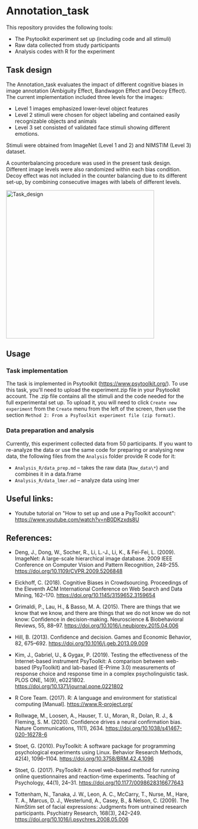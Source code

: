 # Annotation_task

This repository provides the following tools:

- The Psytoolkit experiment set up (including code and all stimuli)
- Raw data collected from study participants
- Analysis codes with R for the experiment


## Task design

The Annotation_task evaluates the impact of different cognitive biases in image annotation (Ambiguity Effect, Bandwagon Effect and Decoy Effect). The current implementation included three levels for the images:

- Level 1 images emphasized lower-level object features
- Level 2 stimuli were chosen for object labeling and contained easily recognizable objects and animals
- Level 3 set consisted of validated face stimuli showing different emotions.

Stimuli were obtained from ImageNet (Level 1 and 2) and NIMSTIM (Level 3) dataset.

A counterbalancing procedure was used in the present task design. Different image levels were also randomized within each bias condition. Decoy effect was not included in the counter balancing due to its different set-up, by combining consecutive images with labels of different levels.


<img width="400" alt="Task_design" src="https://user-images.githubusercontent.com/108926241/189154390-1941212f-a460-43a0-a3b4-92a2cbb38b1f.png">

## Usage ##

### Task implementation

The task is implemented in Psytoolkit (https://www.psytoolkit.org/). To use this task, you'll need to upload the experiment.zip file in your Psytoolkit account. The .zip file contains all the stimuli and the code needed for the full experimental set up. To upload it, you will need to click `Create new experiment` from the `Create` menu from the left of the screen, then use the section `Method 2: From a PsyToolkit experiment file (zip format)`.

### Data preparation and analysis

Currently, this experiment collected data from 50 participants. If you want to re-analyze the data or use the same code for preparing or analysing new data, the following files from the `Analysis` folder provide R code for it:

- `Analysis_R/data_prep.md` – takes the raw data (`Raw_data\*`) and combines it in a data.frame
- `Analysis_R/data_lmer.md` – analyze data using lmer

## Useful links:

- Youtube tutorial on "How to set up and use a PsyToolkit account": https://www.youtube.com/watch?v=nB0DKzxds8U

## References:

- Deng, J., Dong, W., Socher, R., Li, L.-J., Li, K., & Fei-Fei, L. (2009). ImageNet: A large-scale hierarchical image database. 2009 IEEE Conference on Computer Vision and Pattern Recognition, 248–255. https://doi.org/10.1109/CVPR.2009.5206848

- Eickhoff, C. (2018). Cognitive Biases in Crowdsourcing. Proceedings of the Eleventh ACM International Conference on Web Search and Data Mining, 162–170. https://doi.org/10.1145/3159652.3159654

- Grimaldi, P., Lau, H., & Basso, M. A. (2015). There are things that we know that we know, and there are things that we do not know we do not know: Confidence in decision-making. Neuroscience & Biobehavioral Reviews, 55, 88–97. https://doi.org/10.1016/j.neubiorev.2015.04.006

- Hill, B. (2013). Confidence and decision. Games and Economic Behavior, 82, 675–692. https://doi.org/10.1016/j.geb.2013.09.009

- Kim, J., Gabriel, U., & Gygax, P. (2019). Testing the effectiveness of the Internet-based instrument PsyToolkit: A comparison between web-based (PsyToolkit) and lab-based (E-Prime 3.0) measurements of response choice and response time in a complex psycholinguistic task. PLOS ONE, 14(9), e0221802. https://doi.org/10.1371/journal.pone.0221802

- R Core Team. (2017). R: A language and environment for statistical computing [Manual]. https://www.R-project.org/

- Rollwage, M., Loosen, A., Hauser, T. U., Moran, R., Dolan, R. J., & Fleming, S. M. (2020). Confidence drives a neural confirmation bias. Nature Communications, 11(1), 2634. https://doi.org/10.1038/s41467-020-16278-6

- Stoet, G. (2010). PsyToolkit: A software package for programming psychological experiments using Linux. Behavior Research Methods, 42(4), 1096–1104. https://doi.org/10.3758/BRM.42.4.1096

- Stoet, G. (2017). PsyToolkit: A novel web-based method for running online questionnaires and reaction-time experiments. Teaching of Psychology, 44(1), 24–31. https://doi.org/10.1177/0098628316677643

- Tottenham, N., Tanaka, J. W., Leon, A. C., McCarry, T., Nurse, M., Hare, T. A., Marcus, D. J., Westerlund, A., Casey, B., & Nelson, C. (2009). The NimStim set of facial expressions: Judgments from untrained research participants. Psychiatry Research, 168(3), 242–249. https://doi.org/10.1016/j.psychres.2008.05.006

